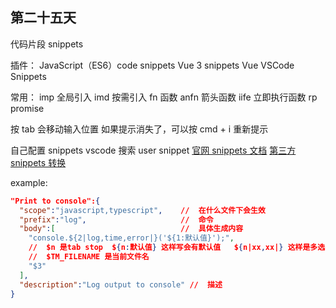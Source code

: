 ## 第二十五天

代码片段 snippets

插件：
JavaScript（ES6）code snippets
Vue 3 snippets
Vue VSCode Snippets

常用：
imp 全局引入
imd 按需引入
fn 函数
anfn 箭头函数
iife 立即执行函数
rp promise

按 tab 会移动输入位置
如果提示消失了，可以按 cmd + i 重新提示

自己配置 snippets
vscode 搜索 user snippet
[官网 snippets 文档](https://code.visualstudio.com/docs/editor/userdefinedsnippets)
[第三方 snippets 转换](https://snippet-generator.app/)

example:

```json
"Print to console":{
  "scope":"javascript,typescript",    //  在什么文件下会生效
  "prefix":"log",                     //  命令
  "body":[                            //  具体生成内容
    "console.${2|log,time,error|}('${1:默认值}');",
    //  $n 是tab stop  ${n:默认值} 这样写会有默认值   ${n|xx,xx|} 这样是多选
    //  $TM_FILENAME 是当前文件名
    "$3"
  ],
  "description":"Log output to console" //  描述
}

```
